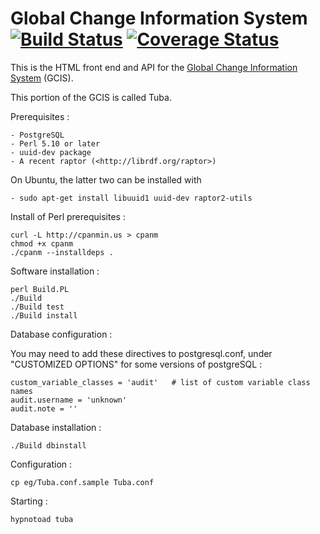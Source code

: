 
Global Change Information System 
[![Build Status](https://secure.travis-ci.org/USGCRP/gcis.png)](http://travis-ci.org/USGCRP/gcis)
[![Coverage Status](https://img.shields.io/coveralls/USGCRP/gcis.svg)](https://coveralls.io/r/USGCRP/gcis)
================================

This is the HTML front end and API for the [Global Change Information System](http://data.globalchange.gov) (GCIS).

This portion of the GCIS is called Tuba.

Prerequisites :

    - PostgreSQL
    - Perl 5.10 or later
    - uuid-dev package
    - A recent raptor (<http://librdf.org/raptor>)

On Ubuntu, the latter two can be installed with

    - sudo apt-get install libuuid1 uuid-dev raptor2-utils

Install of Perl prerequisites :

    curl -L http://cpanmin.us > cpanm
    chmod +x cpanm
    ./cpanm --installdeps .

Software installation :

    perl Build.PL
    ./Build
    ./Build test
    ./Build install

Database configuration :

You may need to add these directives to postgresql.conf, under "CUSTOMIZED
OPTIONS" for some versions of postgreSQL :

    custom_variable_classes = 'audit'   # list of custom variable class names
    audit.username = 'unknown'
    audit.note = ''

Database installation :

    ./Build dbinstall

Configuration :

    cp eg/Tuba.conf.sample Tuba.conf

Starting :

    hypnotoad tuba

